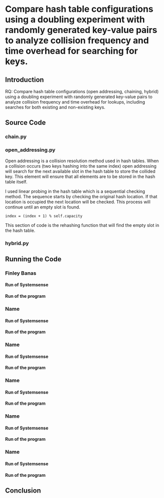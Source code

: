 # Compare hash table configurations using a doubling experiment with randomly generated key-value pairs to analyze collision frequency and time overhead for searching for keys.

## Introduction

RQ: Compare hash table configurations (open addressing, chaining, hybrid) using a doubling experiment with randomly generated key-value pairs to analyze collision frequency and time overhead for lookups, including searches for both existing and non-existing keys.

## Source Code

### chain.py

### open_addressing.py

Open addressing is a collision resolution method used in hash tables. When a collision occurs (two keys hashing into the same index) open addressing will search for the next available slot in the hash table to store the collided key. This element will ensure that all elements are to be stored in the hash table itself. 

I used linear probing in the hash table which is a sequential checking method. The sequence starts by checking the original hash location. If that location is occupied the next location will be checked. This process will continue until an empty slot is found. 

`index = (index + 1) % self.capacity`

This section of code is the rehashing function that will find the empty slot in the hash table.

### hybrid.py

## Running the Code

### Finley Banas

#### Run of Systemsense

#### Run of the program

### Name

#### Run of Systemsense

#### Run of the program

### Name

#### Run of Systemsense

#### Run of the program

### Name

#### Run of Systemsense

#### Run of the program

### Name

#### Run of Systemsense

#### Run of the program

### Name

#### Run of Systemsense

#### Run of the program

## Conclusion